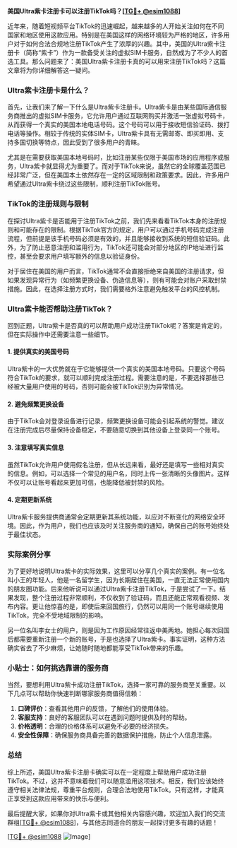 **美国Ultra紫卡注册卡可以注册TikTok吗？[[TG💪+ @esim1088](https://t.me/s/esim1088)]**

近年来，随着短视频平台TikTok的迅速崛起，越来越多的人开始关注如何在不同国家和地区使用这款应用。特别是在美国这样的网络环境较为严格的地区，许多用户对于如何合法合规地注册TikTok产生了浓厚的兴趣。其中，美国的Ultra紫卡注册卡（简称“紫卡”）作为一款备受关注的虚拟SIM卡服务，自然成为了不少人的首选工具。那么问题来了：美国Ultra紫卡注册卡真的可以用来注册TikTok吗？这篇文章将为你详细解答这一疑问。

### Ultra紫卡注册卡是什么？

首先，让我们来了解一下什么是Ultra紫卡注册卡。Ultra紫卡是由某些国际通信服务商推出的虚拟SIM卡服务，它允许用户通过互联网购买并激活一张虚拟号码卡，从而获得一个真实的美国本地电话号码。这个号码可以用于接收短信验证码、拨打电话等操作。相较于传统的实体SIM卡，Ultra紫卡具有无需邮寄、即买即用、支持多国切换等特点，因此受到了很多用户的青睐。

尤其是在需要获取美国本地号码时，比如注册某些仅限于美国市场的应用程序或服务，Ultra紫卡就显得尤为重要了。而对于TikTok来说，虽然它的全球覆盖范围已经非常广泛，但在美国本土依然存在一定的区域限制和政策要求。因此，许多用户希望通过Ultra紫卡绕过这些限制，顺利注册TikTok账号。

### TikTok的注册规则与限制

在探讨Ultra紫卡是否能用于注册TikTok之前，我们先来看看TikTok本身的注册规则和可能存在的限制。根据TikTok官方的规定，用户可以通过手机号码完成注册流程，但前提是该手机号码必须是有效的，并且能够接收到系统的短信验证码。此外，为了防止恶意注册和滥用行为，TikTok还可能会对部分地区的IP地址进行监控，甚至会要求用户填写额外的信息以验证身份。

对于居住在美国的用户而言，TikTok通常不会直接拒绝来自美国的注册请求，但如果发现异常行为（如频繁更换设备、伪造信息等），则有可能会对账户采取封禁措施。因此，在选择注册方式时，我们需要格外注意避免触发平台的风控机制。

### Ultra紫卡能否帮助注册TikTok？

回到正题，Ultra紫卡是否真的可以帮助用户成功注册TikTok呢？答案是肯定的，但在实际操作中还需要注意一些细节。

#### 1. 提供真实的美国号码
Ultra紫卡的一大优势就在于它能够提供一个真实的美国本地号码。只要这个号码符合TikTok的要求，就可以顺利完成注册过程。需要注意的是，不要选择那些已经被大量用户使用的号码，否则可能会被TikTok识别为异常情况。

#### 2. 避免频繁更换设备
由于TikTok会对登录设备进行记录，频繁更换设备可能会引起系统的警觉。建议在注册完成后尽量保持设备稳定，不要随意切换到其他设备上登录同一个账号。

#### 3. 注意填写真实信息
虽然TikTok允许用户使用假名注册，但从长远来看，最好还是填写一些相对真实的信息。例如，可以选择一个常见的用户名，同时上传一张清晰的头像图片。这样不仅可以让账号看起来更加可信，也能降低被封禁的风险。

#### 4. 定期更新系统
Ultra紫卡服务提供商通常会定期更新其系统功能，以应对不断变化的网络安全环境。因此，作为用户，我们也应该及时关注服务商的通知，确保自己的账号始终处于最佳状态。

### 实际案例分享

为了更好地说明Ultra紫卡的实际效果，这里可以分享几个真实的案例。有一位名叫小王的年轻人，他是一名留学生，因为长期居住在美国，一直无法正常使用国内的朋友圈功能。后来他听说可以通过Ultra紫卡注册TikTok，于是尝试了一下。结果发现，整个注册过程非常顺利，不仅收到了验证码，而且还能正常观看视频、发布内容。更让他惊喜的是，即使后来回国旅行，仍然可以用同一个账号继续使用TikTok，完全不受地域限制的影响。

另一位名叫李女士的用户，则是因为工作原因经常往返中美两地。她担心每次回国后都需要重新注册一个新的账号，于是也选择了Ultra紫卡。事实证明，这种方法确实省去了不少麻烦，让她随时随地都能享受TikTok带来的乐趣。

### 小贴士：如何挑选靠谱的服务商

当然，要想利用Ultra紫卡成功注册TikTok，选择一家可靠的服务商至关重要。以下几点可以帮助你快速判断哪家服务商值得信赖：

1. **口碑评价**：查看其他用户的反馈，了解他们的使用体验。
2. **客服支持**：良好的客服团队可以在遇到问题时提供及时的帮助。
3. **价格透明**：合理的价格体系可以避免不必要的经济损失。
4. **安全性保障**：确保服务商具备完善的数据保护措施，防止个人信息泄露。

### 总结

综上所述，美国Ultra紫卡注册卡确实可以在一定程度上帮助用户成功注册TikTok。不过，这并不意味着我们可以随意滥用这项技术。相反，我们应该始终遵守相关法律法规，尊重平台规则，合理合法地使用TikTok。只有这样，才能真正享受到这款应用带来的快乐与便利。

最后提醒大家，如果你对Ultra紫卡或其他相关内容感兴趣，欢迎加入我们的交流群组[[TG💪+ @esim1088](https://t.me/s/esim1088)]，与其他志同道合的朋友一起探讨更多有趣的话题！

[[TG💪+ @esim1088](https://t.me/s/esim1088) ![Image](https://i.postimg.cc/4NQfJmqS/Snipaste-2025-05-13-00-14-12.png)]